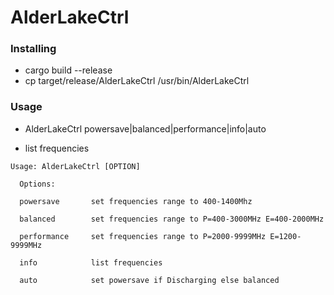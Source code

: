 # AlderLakeCtrl

### Installing
* cargo build --release
* cp target/release/AlderLakeCtrl /usr/bin/AlderLakeCtrl

### Usage
* AlderLakeCtrl powersave|balanced|performance|info|auto


* list frequencies
```
Usage: AlderLakeCtrl [OPTION]

  Options:
  
  powersave       set frequencies range to 400-1400Mhz
  
  balanced        set frequencies range to P=400-3000MHz E=400-2000MHz
  
  performance     set frequencies range to P=2000-9999MHz E=1200-9999MHz
  
  info            list frequencies

  auto            set powersave if Discharging else balanced

```
